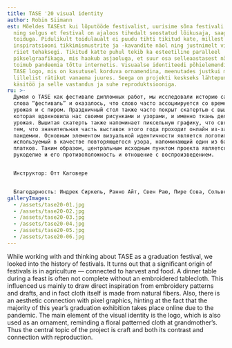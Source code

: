 ```yaml
---
title: TASE '20 visual identity
author: Robin Siimann
est: Mõeldes TASEst kui lõputööde festivalist, uurisime sõna festivali ajalugu
  ning selgus et festival on ajaloos tihedalt seostatud lõikusaja, saagi ning
  toiduga. Pidulikult toidulaualt ei puudu tihti tikitud kate, millest saime
  inspiratsiooni tikkimismustrite ja -kavandite näol ning justnimelt viljast
  riiet tehaksegi. Tikitud katte puhul tekib ka esteetiline paralleel
  pikselgraafikaga, mis haakub asjaoluga, et suur osa selleaastasest näitusest
  toimub pandeemia tõttu internetis. Visuaalse identiteedi põhielemendiks on
  TASE logo, mis on kasutusel korduva ornamendina, meenutades justkui mõnda
  lillelist rätikut vanaema juures. Seega on projekti keskseks lähtepunktiks
  käsitöö ja selle vastandus ja suhe reproduktsiooniga.
ru: >-
  Думая о TASE как фестивале дипломных работ, мы исследовали историю самого
  слова “фестиваль” и оказалось, что слово часто ассоциируется со временем сбора
  урожая и с пиром. Праздничный стол также часто покрыт скатертью с вышивкой,
  которая вдохновила нас своими рисунками и узорами, и именно ткань делается из
  урожая. Вышитая скатерть также напоминает пиксельную графику, что связано с
  тем, что значительная часть выставок этого года проходит онлайн из-за
  пандемии. Основным элементом визуальной идентичности является логотип TASE,
  используемый в качестве повторяющегося узора, напоминающий один из бабушкиных
  платков. Таким образом, центральным исходным пунктом проекта является
  рукоделие и его противоположность и отношение с воспроизведением.


  Инструктор: Отт Каговере


  Благодарность: Индрек Сиркель, Ранно Айт, Свен Раю, Пире Сова, Сольвейг Янке
galleryImages:
  - /assets/tase20-01.jpg
  - /assets/tase20-02.jpg
  - /assets/tase20-03.jpg
  - /assets/tase20-04.jpg
  - /assets/tase20-05.jpg
  - /assets/tase20-06.jpg
---
```

While working with and thinking about TASE as a graduation festival, we looked into the history of festivals. It turns out that a significant origin of festivals is in agriculture — connected to harvest and food. A dinner table during a feast is often not complete without an embroidered tablecloth. This influenced us mainly to draw direct inspiration from embroidery patterns and drafts, and in fact cloth itself is made from natural fibers. Also, there is an aesthetic connection with pixel graphics, hinting at the fact that the majority of this year’s graduation exhibition takes place online due to the pandemic. The main element of the visual identity is the logo, which is also used as an ornament, reminding a floral patterned cloth at grandmother’s. Thus the central topic of the project is craft and both its contrast and connection with reproduction.